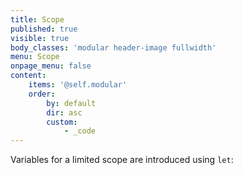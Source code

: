 ```yaml
---
title: Scope
published: true
visible: true
body_classes: 'modular header-image fullwidth'
menu: Scope
onpage_menu: false
content:
    items: '@self.modular'
    order:
        by: default
        dir: asc
        custom:
            - _code
---
```


Variables for a limited scope are introduced using `let`:
